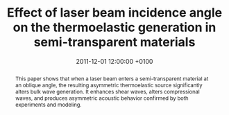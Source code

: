 ---
title: "Effect of laser beam incidence angle on the thermoelastic generation in semi-transparent materials"
date: 2011-12-01 12:00:00 +0100
selected: false
pub: "The Journal of the Acoustical Society of America 130(6): 3691-3697"
pub_date: "2011"
semantic_scholar_id: d11671ec16636e27164540387b60e1c1fd2ba624
abstract: >-
  This paper shows that when a laser beam enters a semi-transparent material at an oblique angle, the resulting asymmetric 
  thermoelastic source significantly alters bulk wave generation. It enhances shear waves, alters compressional waves, and 
  produces asymmetric acoustic behavior confirmed by both experiments and modeling.
cover: /assets/images/covers/Cover_Raetz_2011_10-1121_1-3658384.png
authors:
  - Samuel Raetz
  - Thomas Dehoux
  - Bertrand Audoin
links:
  DOI: http://dx.doi.org/10.1121/1.3658384
#  PDF: /assets/publications_pdf/Raetz_2011_10-1121_1-3658384.pdf

---